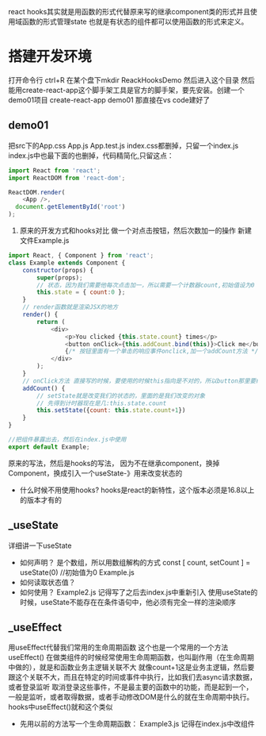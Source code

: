 react hooks其实就是用函数的形式代替原来写的继承component类的形式并且使用域函数的形式管理state
也就是有状态的组件都可以使用函数的形式来定义。
# 搭建开发环境
打开命令行 ctrl+R 在某个盘下mkdir ReackHooksDemo
然后进入这个目录 然后能用create-react-app这个脚手架工具是官方的脚手架，要先安装。创建一个demo01项目
create-react-app demo01
那直接在vs code建好了

## demo01
把src下的App.css App.js App.test.js index.css都删掉，只留一个index.js
index.js中也最下面的也删掉，代码精简化,只留这点：
```js
import React from 'react';
import ReactDOM from 'react-dom';

ReactDOM.render(  
    <App />,
  document.getElementById('root')
);
```
1. 原来的开发方式和hooks对比
做一个对点击按钮，然后次数加一的操作
新建文件Example.js
```js
import React, { Component } from 'react';
class Example extends Component {
    constructor(props) {
        super(props);
        // 状态，因为我们需要他每次点击加一，所以需要一个计数器count,初始值设为0
        this.state = { count:0 };
    }
    // render函数就是渲染JSX的地方
    render() {
        return (
            <div>
                <p>You clicked {this.state.count} times</p>
                <button onClick={this.addCount.bind(this)}>Click me</button>
                {/* 按钮里面有一个单击的响应事件onclick,加一个addCount方法 */}
            </div>
        );
    }
    // onClick方法 直接写的时候，要使用的时候this指向是不对的，所以button那里要绑定this用bind
    addCount() {
        // setState就是改变我们的状态的，里面的是我们改变的对象
        // 先得到计时器现在是几:this.state.count
        this.setState({count: this.state.count+1})
    }
}

//把组件暴露出去，然后在index.js中使用
export default Example;
```
原来的写法，然后是hooks的写法，
因为不在继承component，换掉Component，换成引入一个useState-》用来改变状态的
- 什么时候不用使用hooks?
hooks是react的新特性，这个版本必须是16.8以上的版本才有的
## _useState
详细讲一下useState 
- 如何声明？
是个数组，所以用数组解构的方式
const [ count, setCount ] = useState(0) //初始值为0
Example.js
- 如何读取状态值？
- 如何使用？
Example2.js 记得写了之后去index.js中重新引入
使用useState的时候，useState不能存在在条件语句中，他必须有完全一样的渲染顺序
## _useEffect
用useEffect代替我们常用的生命周期函数
这个也是一个常用的一个方法
useEffect() 
在做类组件的时候经常使用生命周期函数，也叫副作用（在生命周期中做的），就是和函数业务主逻辑关联不大
就像count+1这是业务主逻辑，然后要跟这个关联不大，而且在特定的时间或事件中执行，比如我们去async请求数据，或者登录监听 取消登录这些事件，不是最主要的函数中的功能，而是起到一个，一般是监听，或者取得数据，或者手动修改DOM是什么的就在生命周期中执行。
hooks中useEffect()就和这个类似
- 先用以前的方法写一个生命周期函数：
Example3.js
记得在index.js中改组件
